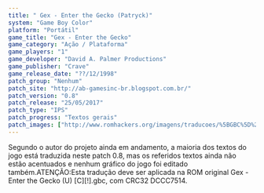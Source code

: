 ```yaml
---
title: " Gex - Enter the Gecko (Patryck)"
system: "Game Boy Color"
platform: "Portátil"
game_title: "Gex - Enter the Gecko"
game_category: "Ação / Plataforma"
game_players: "1"
game_developer: "David A. Palmer Productions"
game_publisher: "Crave"
game_release_date: "??/12/1998"
patch_group: "Nenhum"
patch_site: "http://ab-gamesinc-br.blogspot.com.br/"
patch_version: "0.8"
patch_release: "25/05/2017"
patch_type: "IPS"
patch_progress: "Textos gerais"
patch_images: ["http://www.romhackers.org/imagens/traducoes/%5BGBC%5D%20Gex%20-%20Enter%20the%20Gecko%20-%20Patryck%20-%201.png","http://www.romhackers.org/imagens/traducoes/%5BGBC%5D%20Gex%20-%20Enter%20the%20Gecko%20-%20Patryck%20-%202.png","http://www.romhackers.org/imagens/traducoes/%5BGBC%5D%20Gex%20-%20Enter%20the%20Gecko%20-%20Patryck%20-%203.png"]
---
```

Segundo o autor do projeto ainda em andamento, a maioria dos textos do jogo está traduzida neste patch 0.8, mas os referidos textos ainda não estão acentuados e nenhum gráfico do jogo foi editado também.ATENÇÃO:Esta tradução deve ser aplicada na ROM original Gex - Enter the Gecko (U) [C][!].gbc, com CRC32 DCCC7514.